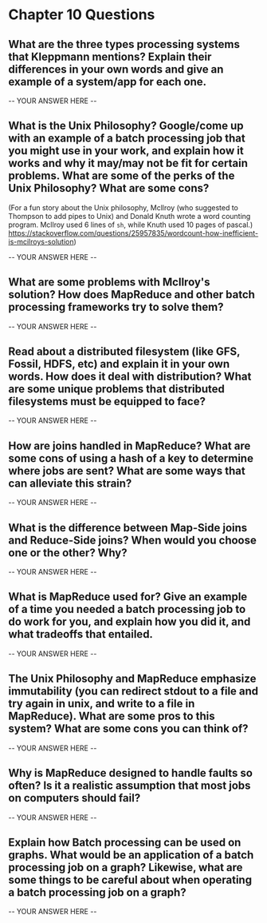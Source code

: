 # Chapter 10 Questions

## What are the three types processing systems that Kleppmann mentions? Explain their differences in your own words and give an example of a system/app for each one.

-- YOUR ANSWER HERE --

## What is the Unix Philosophy? Google/come up with an example of a batch processing job that you might use in your work, and explain how it works and why it may/may not be fit for certain problems. What are some of the perks of the Unix Philosophy? What are some cons?

(For a fun story about the Unix philosophy, Mcllroy (who suggested to
Thompson to add pipes to Unix) and Donald Knuth wrote a word counting
program. Mcllroy used 6 lines of `sh`, while Knuth used 10 pages of
pascal.)
<https://stackoverflow.com/questions/25957835/wordcount-how-inefficient-is-mcilroys-solution>)

-- YOUR ANSWER HERE --

## What are some problems with Mcllroy's solution? How does MapReduce and other batch processing frameworks try to solve them?

-- YOUR ANSWER HERE --

## Read about a distributed filesystem (like GFS, Fossil, HDFS, etc) and explain it in your own words. How does it deal with distribution? What are some unique problems that distributed filesystems must be equipped to face?

-- YOUR ANSWER HERE --

## How are joins handled in MapReduce? What are some cons of using a hash of a key to determine where jobs are sent? What are some ways that can alleviate this strain?

-- YOUR ANSWER HERE --

## What is the difference between Map-Side joins and Reduce-Side joins? When would you choose one or the other? Why?

-- YOUR ANSWER HERE --

## What is MapReduce used for? Give an example of a time you needed a batch processing job to do work for you, and explain how you did it, and what tradeoffs that entailed.

-- YOUR ANSWER HERE --

## The Unix Philosophy and MapReduce emphasize immutability (you can redirect stdout to a file and try again in unix, and write to a file in MapReduce). What are some pros to this system? What are some cons you can think of?

-- YOUR ANSWER HERE --

## Why is MapReduce designed to handle faults so often? Is it a realistic assumption that most jobs on computers should fail?

-- YOUR ANSWER HERE --

## Explain how Batch processing can be used on graphs. What would be an application of a batch processing job on a graph? Likewise, what are some things to be careful about when operating a batch processing job on a graph?

-- YOUR ANSWER HERE --
